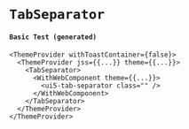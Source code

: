 # `TabSeparator`

#### `Basic Test (generated)`

```
<ThemeProvider withToastContainer={false}>
  <ThemeProvider jss={{...}} theme={{...}}>
    <TabSeparator>
      <WithWebComponent theme={{...}}>
        <ui5-tab-separator class="" />
      </WithWebComponent>
    </TabSeparator>
  </ThemeProvider>
</ThemeProvider>
```

